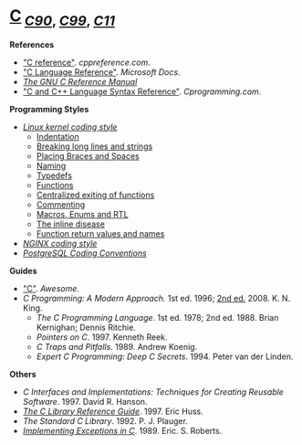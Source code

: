 # [C](http://open-std.org/jtc1/sc22/wg14/)<sub> [*C90*](https://iso.org/standard/17782.html), [*C99*](https://iso.org/standard/29237.html), [*C11*](https://iso.org/standard/57853.html)</sub>

**References**

+ ["C reference"](http://cppreference.com/w/c). *cppreference.com*.
+ ["C Language Reference"](https://docs.microsoft.com/cpp/c-language/c-language-reference). *Microsoft Docs*.
+ [*The GNU C Reference Manual*](https://gnu.org/software/gnu-c-manual/gnu-c-manual.html)
+ ["C and C++ Language Syntax Reference"](https://cprogramming.com/reference/). *Cprogramming.com*.

**Programming Styles**

+ [*Linux kernel coding style*](https://github.com/torvalds/linux/blob/master/Documentation/process/coding-style.rst)
    + [Indentation](https://github.com/torvalds/linux/blob/master/Documentation/process/coding-style.rst#1-indentation)
    + [Breaking long lines and strings](https://github.com/torvalds/linux/blob/master/Documentation/process/coding-style.rst#2-breaking-long-lines-and-strings)
    + [Placing Braces and Spaces](https://github.com/torvalds/linux/blob/master/Documentation/process/coding-style.rst#3-placing-braces-and-spaces)
    + [Naming](https://github.com/torvalds/linux/blob/master/Documentation/process/coding-style.rst#4-naming)
    + [Typedefs](https://github.com/torvalds/linux/blob/master/Documentation/process/coding-style.rst#5-typedefs)
    + [Functions](https://github.com/torvalds/linux/blob/master/Documentation/process/coding-style.rst#6-functions)
    + [Centralized exiting of functions](https://github.com/torvalds/linux/blob/master/Documentation/process/coding-style.rst#7-centralized-exiting-of-functions)
    + [Commenting](https://github.com/torvalds/linux/blob/master/Documentation/process/coding-style.rst#8-commenting)
    + [Macros, Enums and RTL](https://github.com/torvalds/linux/blob/master/Documentation/process/coding-style.rst#12-macros-enums-and-rtl)
    + [The inline disease](https://github.com/torvalds/linux/blob/master/Documentation/process/coding-style.rst#15-the-inline-disease)
    + [Function return values and names](https://github.com/torvalds/linux/blob/master/Documentation/process/coding-style.rst#16-function-return-values-and-names)
+ [*NGINX coding style*](https://nginx.com/resources/wiki/start/topics/examples/coding_style/)
+ [*PostgreSQL Coding Conventions*](https://postgresql.org/docs/current/static/source.html)

**Guides**

+ ["C"](https://notabug.org/koz.ross/awesome-c). *Awesome*.
+ *C Programming: A Modern Approach.* 1st ed. 1996; [2nd ed.](http://knking.com/books/c2/) 2008. K. N. King.
    + *The C Programming Language*. 1st ed. 1978; 2nd ed. 1988. Brian Kernighan; Dennis Ritchie.
    + *Pointers on C*. 1997. Kenneth Reek.
    + *C Traps and Pitfalls*. 1989. Andrew Koenig.
    + *Expert C Programming: Deep C Secrets*. 1994. Peter van der Linden.

**Others**

+ *C Interfaces and Implementations: Techniques for Creating Reusable Software*. 1997. David R. Hanson.
+ [*The C Library Reference Guide*](https://www-s.acm.illinois.edu/webmonkeys/book/c_guide/). 1997. Eric Huss.
+ *The Standard C Library*. 1992. P. J. Plauger.
+ [*Implementing Exceptions in C*](http://hpl.hp.com/techreports/Compaq-DEC/SRC-RR-40.pdf). 1989. Eric. S. Roberts.
